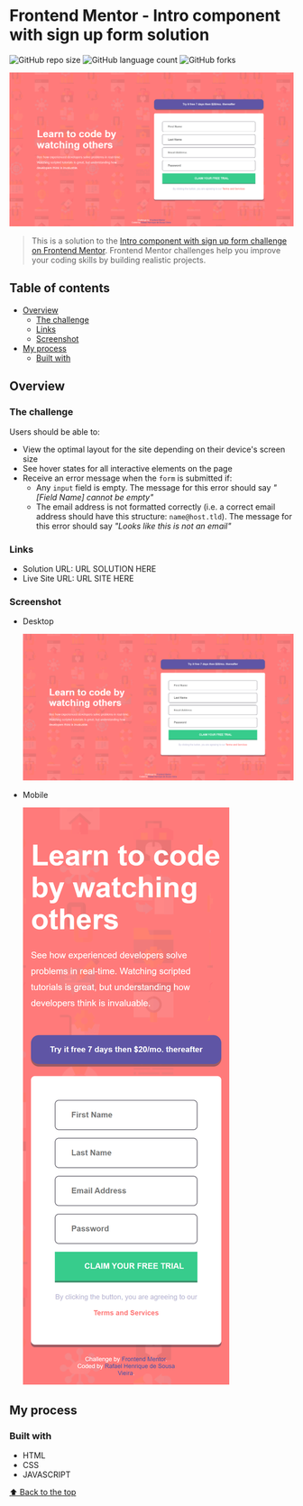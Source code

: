 # Frontend Mentor - Intro component with sign up form solution

![GitHub repo size](https://img.shields.io/github/repo-size/RafaelHDSV/Intro-component-with-sign-up-form?style=for-the-badge)
![GitHub language count](https://img.shields.io/github/languages/count/RafaelHDSV/Intro-component-with-sign-up-form?style=for-the-badge)
![GitHub forks](https://img.shields.io/github/forks/RafaelHDSV/Intro-component-with-sign-up-form?style=for-the-badge)

<img src="images/desktop.png" alt="desktop.png">

> This is a solution to the [Intro component with sign up form challenge on Frontend Mentor](https://www.frontendmentor.io/challenges/intro-component-with-signup-form-5cf91bd49edda32581d28fd1). Frontend Mentor challenges help you improve your coding skills by building realistic projects.

## Table of contents

- [Overview](#overview)
  - [The challenge](#the-challenge)
  - [Links](#links)
  - [Screenshot](#screenshot)
- [My process](#my-process)
  - [Built with](#built-with)

## Overview

### The challenge

Users should be able to:

- View the optimal layout for the site depending on their device's screen size
- See hover states for all interactive elements on the page
- Receive an error message when the `form` is submitted if:
  - Any `input` field is empty. The message for this error should say *"[Field Name] cannot be empty"*
  - The email address is not formatted correctly (i.e. a correct email address should have this structure: `name@host.tld`). The message for this error should say *"Looks like this is not an email"*

### Links

- Solution URL: URL SOLUTION HERE
- Live Site URL: URL SITE HERE

### Screenshot

  - Desktop
  
    ![](images/desktop.png)
    
  - Mobile
    
    ![](images/mobile.png)

## My process

### Built with

- HTML
- CSS
- JAVASCRIPT

[⬆ Back to the top](#frontend-mentor---intro-component-with-sign-up-form-solution)<br>
